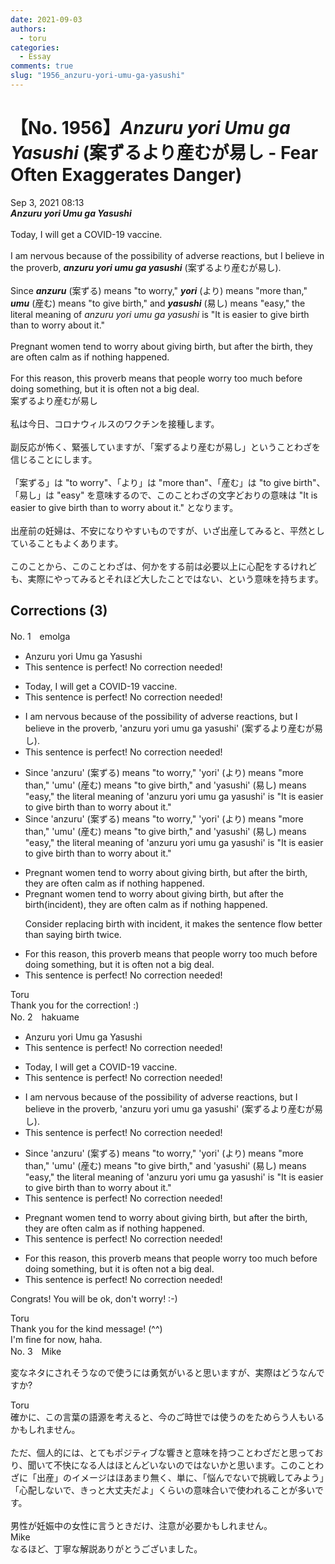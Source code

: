 ```yaml
---
date: 2021-09-03
authors:
  - toru
categories:
  - Essay
comments: true
slug: "1956_anzuru-yori-umu-ga-yasushi"
---
```


# 【No. 1956】<strong><em>Anzuru yori Umu ga Yasushi</em></strong> (案ずるより産むが易し - Fear Often Exaggerates Danger)
<div class="date">Sep 3, 2021 08:13</div>
<div id="post"><div id="body_show_ori">
<strong><em>Anzuru yori Umu ga Yasushi</em></strong><br/><br/>Today, I will get a COVID-19 vaccine.<br/><br/>I am nervous because of the possibility of adverse reactions, but I believe in the proverb, <strong><em>anzuru yori umu ga yasushi</em></strong> (案ずるより産むが易し).<br/><br/>Since <strong><em>anzuru</em></strong> (案ずる) means "to worry," <strong><em>yori</em></strong> (より) means "more than," <strong><em>umu</em></strong> (産む) means "to give birth," and <strong><em>yasushi</em></strong> (易し) means "easy," the literal meaning of <em>anzuru yori umu ga yasushi</em> is "It is easier to give birth than to worry about it."<br/><br/>Pregnant women tend to worry about giving birth, but after the birth, they are often calm as if nothing happened.<br/><br/>For this reason, this proverb means that people worry too much before doing something, but it is often not a big deal.
</div></div>

<!-- more -->

<div id="post_ja"><div id="body_show_mo">
案ずるより産むが易し<br/><br/>私は今日、コロナウィルスのワクチンを接種します。<br/><br/>副反応が怖く、緊張していますが、「案ずるより産むが易し」ということわざを信じることにします。<br/><br/>「案ずる」は "to worry"、「より」は "more than"、「産む」は "to give birth"、「易し」は "easy" を意味するので、このことわざの文字どおりの意味は "It is easier to give birth than to worry about it." となります。<br/><br/>出産前の妊婦は、不安になりやすいものですが、いざ出産してみると、平然としていることもよくあります。<br/><br/>このことから、このことわざは、何かをする前は必要以上に心配をするけれども、実際にやってみるとそれほど大したことではない、という意味を持ちます。
</div></div>

## Corrections (3)
<div id="block"><div class="first_name"> No. 1　<span class="just_name">emolga</span></div><div id="block2">
<ul class="correction_field">
<li class="incorrect">Anzuru yori Umu ga Yasushi</li>
<li class="corrected perfect">This sentence is perfect! No correction needed!</li>
</ul>
<ul class="correction_field">
<li class="incorrect">Today, I will get a COVID-19 vaccine.</li>
<li class="corrected perfect">This sentence is perfect! No correction needed!</li>
</ul>
<ul class="correction_field">
<li class="incorrect">I am nervous because of the possibility of adverse reactions, but I believe in the proverb, 'anzuru yori umu ga yasushi' (案ずるより産むが易し).</li>
<li class="corrected perfect">This sentence is perfect! No correction needed!</li>
</ul>
<ul class="correction_field">
<li class="incorrect">Since 'anzuru' (案ずる) means "to worry," 'yori' (より) means "more than," 'umu' (産む) means "to give birth," and 'yasushi' (易し) means "easy," the literal meaning of 'anzuru yori umu ga yasushi' is "It is easier to give birth than to worry about it."</li>
<li class="corrected correct">
Since 'anzuru' (案ずる) means "to worry," 'yori' (より) means "more than," 'umu' (産む) means "to give birth," and 'yasushi' (易し) means "easy," the literal meaning of 'anzuru yori umu ga yasushi' is "It is easier to give birth than to worry about it."
</li>
</ul>
<ul class="correction_field">
<li class="incorrect">Pregnant women tend to worry about giving birth, but after the birth, they are often calm as if nothing happened.</li>
<li class="corrected correct">
Pregnant women tend to worry about giving birth, but after the birth(incident), they are often calm as if nothing happened.
<p class="correction_comment">Consider replacing birth with incident, it makes the sentence flow better than saying birth twice.</p>
</li>
</ul>
<ul class="correction_field">
<li class="incorrect">For this reason, this proverb means that people worry too much before doing something, but it is often not a big deal.</li>
<li class="corrected perfect">This sentence is perfect! No correction needed!</li>
</ul>
</div><div class="name"><span class="just_name">Toru</span><br>
Thank you for the correction! :)
</div>
</div>
<div id="block"><div class="first_name"> No. 2　<span class="just_name">hakuame</span></div><div id="block2">
<ul class="correction_field">
<li class="incorrect">Anzuru yori Umu ga Yasushi</li>
<li class="corrected perfect">This sentence is perfect! No correction needed!</li>
</ul>
<ul class="correction_field">
<li class="incorrect">Today, I will get a COVID-19 vaccine.</li>
<li class="corrected perfect">This sentence is perfect! No correction needed!</li>
</ul>
<ul class="correction_field">
<li class="incorrect">I am nervous because of the possibility of adverse reactions, but I believe in the proverb, 'anzuru yori umu ga yasushi' (案ずるより産むが易し).</li>
<li class="corrected perfect">This sentence is perfect! No correction needed!</li>
</ul>
<ul class="correction_field">
<li class="incorrect">Since 'anzuru' (案ずる) means "to worry," 'yori' (より) means "more than," 'umu' (産む) means "to give birth," and 'yasushi' (易し) means "easy," the literal meaning of 'anzuru yori umu ga yasushi' is "It is easier to give birth than to worry about it."</li>
<li class="corrected perfect">This sentence is perfect! No correction needed!</li>
</ul>
<ul class="correction_field">
<li class="incorrect">Pregnant women tend to worry about giving birth, but after the birth, they are often calm as if nothing happened.</li>
<li class="corrected perfect">This sentence is perfect! No correction needed!</li>
</ul>
<ul class="correction_field">
<li class="incorrect">For this reason, this proverb means that people worry too much before doing something, but it is often not a big deal.</li>
<li class="corrected perfect">This sentence is perfect! No correction needed!</li>
</ul>
<p class="comment_small">
 Congrats!  You will be ok, don't worry! :-)
</p>

</div><div class="name"><span class="just_name">Toru</span><br>
Thank you for the kind message! (^^)<br/>I'm fine for now, haha.
</div>
</div>
<div id="block"><div class="first_name"> No. 3　<span class="just_name">Mike</span></div><div id="block2">
<p class="comment_small">
 変なネタにされそうなので使うには勇気がいると思いますが、実際はどうなんですか?
</p>

</div><div class="name"><span class="just_name">Toru</span><br>
確かに、この言葉の語源を考えると、今のご時世では使うのをためらう人もいるかもしれません。<br/><br/>ただ、個人的には、とてもポジティブな響きと意味を持つことわざだと思っており、聞いて不快になる人はほとんどいないのではないかと思います。このことわざに「出産」のイメージはほあまり無く、単に、「悩んでないで挑戦してみよう」「心配しないで、きっと大丈夫だよ」くらいの意味合いで使われることが多いです。<br/><br/>男性が妊娠中の女性に言うときだけ、注意が必要かもしれません。
</div>
<div class="name"><span class="just_name">Mike</span><br>
なるほど、丁寧な解説ありがとうございました。
</div>
</div>
